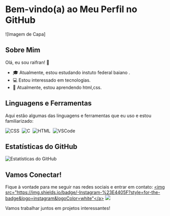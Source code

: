 # Bem-vindo(a) ao Meu Perfil no GitHub

![Imagem de Capa]

## Sobre Mim

Olá, eu sou raifran! 👋

- 🎓 Atualmente, estou estudando instuto federal baiano .
- 💻 Estou interessado em tecnologias.
- 🌱 Atualmente, estou aprendendo html,css.


## Linguagens e Ferramentas

Aqui estão algumas das linguagens e ferramentas que eu uso e estou familiarizado:

![CSS](https://img.shields.io/badge/-CSS-0D1117?style=for-the-badge&logo=CSS3&logoColor=1572B6&labelColor=0D1117)&nbsp;
![C](https://img.shields.io/badge/-C-0D1117?style=for-the-badge&logo=HTML5&logoColor=1572B6&labelColor=0D1117)&nbsp;
![HTML](https://img.shields.io/badge/-HTML-0D1117?style=for-the-badge&logo=C&logoColor=1572B6&labelColor=0D1117)&nbsp;
![VSCode](https://img.shields.io/badge/-VSCode-0D1117?style=for-the-badge&logo=visual-studio-code&logoColor=blue&labelColor=0D1117)&nbsp;



## Estatísticas do GitHub

![Estatísticas do GitHub](https://github-readme-stats.vercel.app/api?username=raifra&show_icons=true&theme=radical)

## Vamos Conectar!

Fique à vontade para me seguir nas redes sociais e entrar em contato:
<a href="https://www.instagram.com/ray_guimaraes0/" target="_blank"><img src="https://img.shields.io/badge/-Instagram-%23E4405F?style=for-the-badge&logo=instagram&logoColor=white"</a>
<a href = "mailto:raifransantos123456@gmail.com"> <img src="https://img.shields.io/badge/-Gmail-%23333?style=for-the-badge&logo=gmail&logoColor=white" target="_blank"></a>
</div>

Vamos trabalhar juntos em projetos interessantes!

